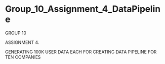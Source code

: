 # Group_10_Assignment_4_DataPipeline
GROUP 10 

ASSIGNMENT 4. 

GENERATING 100K USER DATA EACH  FOR CREATING DATA PIPELINE FOR TEN COMPANIES
